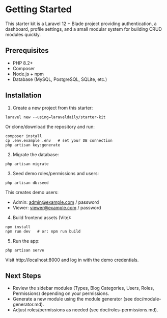 # Getting Started

This starter kit is a Laravel 12 + Blade project providing authentication, a dashboard, profile settings, and a small modular system for building CRUD modules quickly.

## Prerequisites
- PHP 8.2+
- Composer
- Node.js + npm
- Database (MySQL, PostgreSQL, SQLite, etc.)

## Installation
1) Create a new project from this starter:

```
laravel new --using=laraveldaily/starter-kit
```

Or clone/download the repository and run:

```
composer install
cp .env.example .env   # set your DB connection
php artisan key:generate
```

2) Migrate the database:

```
php artisan migrate
```

3) Seed demo roles/permissions and users:

```
php artisan db:seed
```

This creates demo users:
- Admin: admin@example.com / password
- Viewer: viewer@example.com / password

4) Build frontend assets (Vite):

```
npm install
npm run dev   # or: npm run build
```

5) Run the app:

```
php artisan serve
```

Visit http://localhost:8000 and log in with the demo credentials.

## Next Steps
- Review the sidebar modules (Types, Blog Categories, Users, Roles, Permissions) depending on your permissions.
- Generate a new module using the module generator (see doc/module-generator.md).
- Adjust roles/permissions as needed (see doc/roles-permissions.md).
